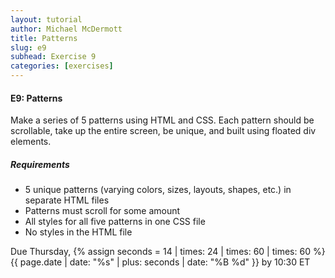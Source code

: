 ```yaml
---
layout: tutorial
author: Michael McDermott
title: Patterns
slug: e9
subhead: Exercise 9
categories: [exercises]
---
```

#### E9: Patterns
Make a series of 5 patterns using HTML and CSS. Each pattern should be scrollable, take up the entire screen, be unique, and built using floated div elements.

##### Requirements
* 5 unique patterns (varying colors, sizes, layouts, shapes, etc.) in separate HTML files
* Patterns must scroll for some amount
* All styles for all five patterns in one CSS file
* No styles in the HTML file

<span class="due">Due Thursday, {% assign seconds = 14 | times: 24 | times: 60 | times: 60 %}{{ page.date | date: "%s" | plus: seconds | date: "%B %d" }} by 10:30 ET</span>
